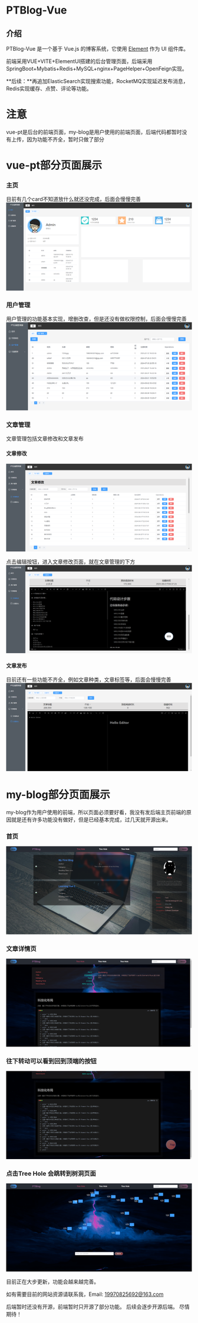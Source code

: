 # PTBlog-Vue
## 介绍
PTBlog-Vue 是一个基于 Vue.js 的博客系统，它使用 [Element](https://github.com/ElemeFE/element) 作为 UI 组件库。

前端采用VUE+VITE+ElementUI搭建的后台管理页面，后端采用SpringBoot+Mybatis+Redis+MySQL+nginx+PageHelper+OpenFeign实现。

**后续：**再追加ElasticSearch实现搜索功能，RocketMQ实现延迟发布消息，Redis实现缓存、点赞、评论等功能。


# 注意
vue-pt是后台的前端页面，my-blog是用户使用的前端页面，后端代码都暂时没有上传，因为功能不齐全，暂时只做了部分

# vue-pt部分页面展示
### 主页
目前有几个card不知道放什么就还没完成，后面会慢慢完善
![alt text](vue-pt/vue-pt-picture/index.png)

### 用户管理
用户管理的功能基本实现，增删改查，但是还没有做权限控制，后面会慢慢完善
![alt text](vue-pt/vue-pt-picture/userManager.png)

### 文章管理
文章管理包括文章修改和文章发布

#### 文章修改
![alt text](vue-pt/vue-pt-picture/articleUpdate.png)

点击编辑按钮，进入文章修改页面，就在文章管理的下方
![alt text](vue-pt/vue-pt-picture/update.png)

#### 文章发布
目前还有一些功能不齐全，例如文章种类，文章标签等，后面会慢慢完善
![alt text](vue-pt/vue-pt-picture/articleRelease.png)



# my-blog部分页面展示
my-blog作为用户使用的前端，所以页面必须要好看，我没有发后端主页前端的原因就是还有许多功能没有做好，但是已经基本完成，过几天就开源出来。
### 首页
![alt text](my-blog/my-blog-picture/image.png)

### 文章详情页
![alt text](my-blog/my-blog-picture/ArticleDetail.png)

### 往下转动可以看到回到顶端的按钮
![alt text](my-blog/my-blog-picture/button.png)

### 点击Tree Hole 会跳转到树洞页面
![alt text](my-blog/my-blog-picture/TreeHole.png)

目前正在大步更新，功能会越来越完善。

如有需要目前的网站资源请联系我，Email: 19970825692@163.com

后端暂时还没有开源，前端暂时只开源了部分功能。
后续会逐步开源后端。
尽情期待！